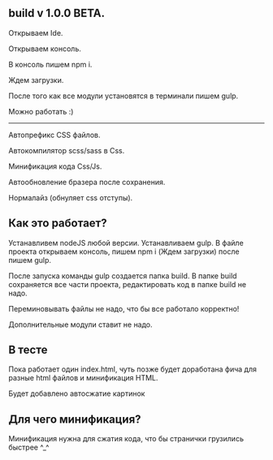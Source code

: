 build v 1.0.0 BETA.
-

Открываем Ide.

Открываем консоль.

В консоль пишем npm i.

Ждем загрузки.

После того как все модули установятся в терминали пишем gulp.

Можно работать :)

--------------------------------------------------------------
Автопрефикс CSS файлов.

Автокомпилятор scss/sass в Css.

Минификация кода Css/Js.

Автообновление бразера после сохранения.

Нормалайз (обнуляет css отступы).

Как это работает?
-
Устанавливем nodeJS любой версии.
Устанавливаем gulp.
В файле проекта открываем консоль, пишем npm i (Ждем загрузки) после пишем gulp.

После запуска команды gulp создается папка build.
В папке build сохраняется все части проекта, редактировать код в папке build не надо.

Переминовывать файлы не надо, что бы все работало корректно!

Дополнительные модули ставит не надо.

В тесте
-
Пока работает один index.html, чуть позже будет доработана фича для разные html файлов
и минификация HTML.

Будет добавлено автосжатие картинок

Для чего минификация?
-
Минификация нужна для сжатия кода, что бы странички грузились быстрее ^_^

